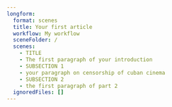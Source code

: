 ```yaml
---
longform:
  format: scenes
  title: Your first article
  workflow: My workflow
  sceneFolder: /
  scenes:
    - TITLE
    - The first paragraph of your introduction
    - SUBSECTION 1
    - your paragraph on censorship of cuban cinema
    - SUBSECTION 2
    - the first paragraph of part 2
  ignoredFiles: []
---
```

